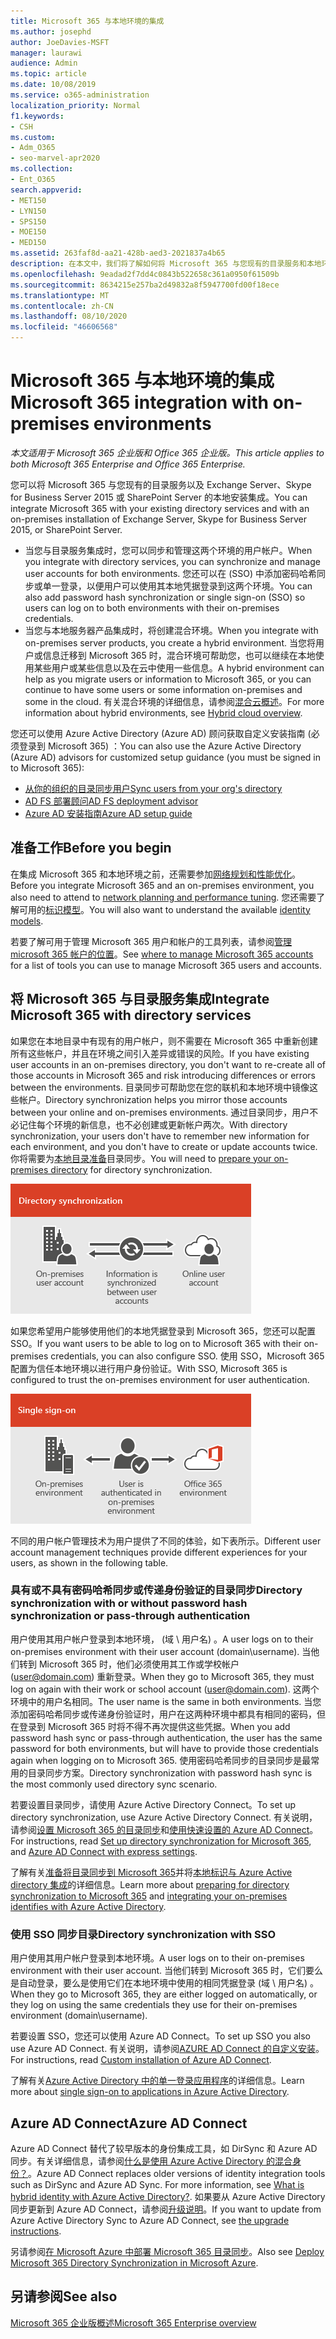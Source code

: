 ```yaml
---
title: Microsoft 365 与本地环境的集成
ms.author: josephd
author: JoeDavies-MSFT
manager: laurawi
audience: Admin
ms.topic: article
ms.date: 10/08/2019
ms.service: o365-administration
localization_priority: Normal
f1.keywords:
- CSH
ms.custom:
- Adm_O365
- seo-marvel-apr2020
ms.collection:
- Ent_O365
search.appverid:
- MET150
- LYN150
- SPS150
- MOE150
- MED150
ms.assetid: 263faf8d-aa21-428b-aed3-2021837a4b65
description: 在本文中，我们将了解如何将 Microsoft 365 与您现有的目录服务和本地环境集成。
ms.openlocfilehash: 9eadad2f7dd4c0843b522658c361a0950f61509b
ms.sourcegitcommit: 8634215e257ba2d49832a8f5947700fd00f18ece
ms.translationtype: MT
ms.contentlocale: zh-CN
ms.lasthandoff: 08/10/2020
ms.locfileid: "46606568"
---
```

# <a name="microsoft-365-integration-with-on-premises-environments"></a><span data-ttu-id="1596b-103">Microsoft 365 与本地环境的集成</span><span class="sxs-lookup"><span data-stu-id="1596b-103">Microsoft 365 integration with on-premises environments</span></span>

<span data-ttu-id="1596b-104">*本文适用于 Microsoft 365 企业版和 Office 365 企业版。*</span><span class="sxs-lookup"><span data-stu-id="1596b-104">*This article applies to both Microsoft 365 Enterprise and Office 365 Enterprise.*</span></span>

<span data-ttu-id="1596b-105">您可以将 Microsoft 365 与您现有的目录服务以及 Exchange Server、Skype for Business Server 2015 或 SharePoint Server 的本地安装集成。</span><span class="sxs-lookup"><span data-stu-id="1596b-105">You can integrate Microsoft 365 with your existing directory services and with an on-premises installation of Exchange Server, Skype for Business Server 2015, or SharePoint Server.</span></span>
  
 - <span data-ttu-id="1596b-106">当您与目录服务集成时，您可以同步和管理这两个环境的用户帐户。</span><span class="sxs-lookup"><span data-stu-id="1596b-106">When you integrate with directory services, you can synchronize and manage user accounts for both environments.</span></span> <span data-ttu-id="1596b-107">您还可以在 (SSO) 中添加密码哈希同步或单一登录，以便用户可以使用其本地凭据登录到这两个环境。</span><span class="sxs-lookup"><span data-stu-id="1596b-107">You can also add password hash synchronization or single sign-on (SSO) so users can log on to both environments with their on-premises credentials.</span></span>
 - <span data-ttu-id="1596b-108">当您与本地服务器产品集成时，将创建混合环境。</span><span class="sxs-lookup"><span data-stu-id="1596b-108">When you integrate with on-premises server products, you create a hybrid environment.</span></span> <span data-ttu-id="1596b-109">当您将用户或信息迁移到 Microsoft 365 时，混合环境可帮助您，也可以继续在本地使用某些用户或某些信息以及在云中使用一些信息。</span><span class="sxs-lookup"><span data-stu-id="1596b-109">A hybrid environment can help as you migrate users or information to Microsoft 365, or you can continue to have some users or some information on-premises and some in the cloud.</span></span> <span data-ttu-id="1596b-110">有关混合环境的详细信息，请参阅[混合云概述](https://docs.microsoft.com/Office365/Enterprise/hybrid-cloud-overview)。</span><span class="sxs-lookup"><span data-stu-id="1596b-110">For more information about hybrid environments, see [Hybrid cloud overview](https://docs.microsoft.com/Office365/Enterprise/hybrid-cloud-overview).</span></span>

<span data-ttu-id="1596b-111">您还可以使用 Azure Active Directory (Azure AD) 顾问获取自定义安装指南 (必须登录到 Microsoft 365) ：</span><span class="sxs-lookup"><span data-stu-id="1596b-111">You can also use the Azure Active Directory (Azure AD) advisors for customized setup guidance (you must be signed in to Microsoft 365):</span></span>

- [<span data-ttu-id="1596b-112">从你的组织的目录同步用户</span><span class="sxs-lookup"><span data-stu-id="1596b-112">Sync users from your org's directory</span></span>](https://aka.ms/aadconnectpwsync)
- [<span data-ttu-id="1596b-113">AD FS 部署顾问</span><span class="sxs-lookup"><span data-stu-id="1596b-113">AD FS deployment advisor</span></span>](https://aka.ms/adfsguidance)
- [<span data-ttu-id="1596b-114">Azure AD 安装指南</span><span class="sxs-lookup"><span data-stu-id="1596b-114">Azure AD setup guide</span></span>](https://aka.ms/aadpguidance)
   
## <a name="before-you-begin"></a><span data-ttu-id="1596b-115">准备工作</span><span class="sxs-lookup"><span data-stu-id="1596b-115">Before you begin</span></span>

<span data-ttu-id="1596b-116">在集成 Microsoft 365 和本地环境之前，还需要参加[网络规划和性能优化](network-planning-and-performance.md)。</span><span class="sxs-lookup"><span data-stu-id="1596b-116">Before you integrate Microsoft 365 and an on-premises environment, you also need to attend to [network planning and performance tuning](network-planning-and-performance.md).</span></span> <span data-ttu-id="1596b-117">您还需要了解可用的[标识模型](about-office-365-identity.md)。</span><span class="sxs-lookup"><span data-stu-id="1596b-117">You will also want to understand the available [identity models](about-office-365-identity.md).</span></span> 

<span data-ttu-id="1596b-118">若要了解可用于管理 Microsoft 365 用户和帐户的工具列表，请参阅[管理 microsoft 365 帐户的位置](manage-office-365-accounts.md)。</span><span class="sxs-lookup"><span data-stu-id="1596b-118">See [where to manage Microsoft 365 accounts](manage-office-365-accounts.md) for a list of tools you can use to manage Microsoft 365 users and accounts.</span></span> 
  
## <a name="integrate-microsoft-365-with-directory-services"></a><span data-ttu-id="1596b-119">将 Microsoft 365 与目录服务集成</span><span class="sxs-lookup"><span data-stu-id="1596b-119">Integrate Microsoft 365 with directory services</span></span>
<span data-ttu-id="1596b-120">如果您在本地目录中有现有的用户帐户，则不需要在 Microsoft 365 中重新创建所有这些帐户，并且在环境之间引入差异或错误的风险。</span><span class="sxs-lookup"><span data-stu-id="1596b-120">If you have existing user accounts in an on-premises directory, you don't want to re-create all of those accounts in Microsoft 365 and risk introducing differences or errors between the environments.</span></span> <span data-ttu-id="1596b-121">目录同步可帮助您在您的联机和本地环境中镜像这些帐户。</span><span class="sxs-lookup"><span data-stu-id="1596b-121">Directory synchronization helps you mirror those accounts between your online and on-premises environments.</span></span> <span data-ttu-id="1596b-122">通过目录同步，用户不必记住每个环境的新信息，也不必创建或更新帐户两次。</span><span class="sxs-lookup"><span data-stu-id="1596b-122">With directory synchronization, your users don't have to remember new information for each environment, and you don't have to create or update accounts twice.</span></span> <span data-ttu-id="1596b-123">你将需要为[本地目录准备](prepare-for-directory-synchronization.md)目录同步。</span><span class="sxs-lookup"><span data-stu-id="1596b-123">You will need to [prepare your on-premises directory](prepare-for-directory-synchronization.md) for directory synchronization.</span></span>
  
![使用目录同步将本地和联机用户帐户信息保持同步](media/a64af0d0-9be6-46b1-8727-277e683abf5e.png)
  
<span data-ttu-id="1596b-125">如果您希望用户能够使用他们的本地凭据登录到 Microsoft 365，您还可以配置 SSO。</span><span class="sxs-lookup"><span data-stu-id="1596b-125">If you want users to be able to log on to Microsoft 365 with their on-premises credentials, you can also configure SSO.</span></span> <span data-ttu-id="1596b-126">使用 SSO，Microsoft 365 配置为信任本地环境以进行用户身份验证。</span><span class="sxs-lookup"><span data-stu-id="1596b-126">With SSO, Microsoft 365 is configured to trust the on-premises environment for user authentication.</span></span>
  
![使用单一登录，在本地和联机环境中都可以使用相同的帐户。](media/d76235f2-8a53-405e-b8ef-dfa4cfc208b8.png)
  
<span data-ttu-id="1596b-128">不同的用户帐户管理技术为用户提供了不同的体验，如下表所示。</span><span class="sxs-lookup"><span data-stu-id="1596b-128">Different user account management techniques provide different experiences for your users, as shown in the following table.</span></span>
 
### <a name="directory-synchronization-with-or-without-password-hash-synchronization-or-pass-through-authentication"></a><span data-ttu-id="1596b-129">具有或不具有密码哈希同步或传递身份验证的目录同步</span><span class="sxs-lookup"><span data-stu-id="1596b-129">Directory synchronization with or without password hash synchronization or pass-through authentication</span></span>

<span data-ttu-id="1596b-130">用户使用其用户帐户登录到本地环境， (域 \ 用户名) 。</span><span class="sxs-lookup"><span data-stu-id="1596b-130">A user logs on to their on-premises environment with their user account (domain\username).</span></span> <span data-ttu-id="1596b-131">当他们转到 Microsoft 365 时，他们必须使用其工作或学校帐户 (user@domain.com) 重新登录。</span><span class="sxs-lookup"><span data-stu-id="1596b-131">When they go to Microsoft 365, they must log on again with their work or school account (user@domain.com).</span></span> <span data-ttu-id="1596b-132">这两个环境中的用户名相同。</span><span class="sxs-lookup"><span data-stu-id="1596b-132">The user name is the same in both environments.</span></span> <span data-ttu-id="1596b-133">当您添加密码哈希同步或传递身份验证时，用户在这两种环境中都具有相同的密码，但在登录到 Microsoft 365 时将不得不再次提供这些凭据。</span><span class="sxs-lookup"><span data-stu-id="1596b-133">When you add password hash sync or pass-through authentication, the user has the same password for both environments, but will have to provide those credentials again when logging on to Microsoft 365.</span></span> <span data-ttu-id="1596b-134">使用密码哈希同步的目录同步是最常用的目录同步方案。</span><span class="sxs-lookup"><span data-stu-id="1596b-134">Directory synchronization with password hash sync is the most commonly used directory sync scenario.</span></span>

<span data-ttu-id="1596b-135">若要设置目录同步，请使用 Azure Active Directory Connect。</span><span class="sxs-lookup"><span data-stu-id="1596b-135">To set up directory synchronization, use Azure Active Directory Connect.</span></span> <span data-ttu-id="1596b-136">有关说明，请参阅[设置 Microsoft 365 的目录同步](set-up-directory-synchronization.md)和[使用快速设置的 Azure AD Connect](https://go.microsoft.com/fwlink/p/?LinkId=698537)。</span><span class="sxs-lookup"><span data-stu-id="1596b-136">For instructions, read [Set up directory synchronization for Microsoft 365](set-up-directory-synchronization.md), and [Azure AD Connect with express settings](https://go.microsoft.com/fwlink/p/?LinkId=698537).</span></span>

<span data-ttu-id="1596b-137">了解有关[准备将目录同步到 Microsoft 365](prepare-for-directory-synchronization.md)并将[本地标识与 Azure Active directory 集成](https://go.microsoft.com/fwlink/?LinkId=518101)的详细信息。</span><span class="sxs-lookup"><span data-stu-id="1596b-137">Learn more about [preparing for directory synchronization to Microsoft 365](prepare-for-directory-synchronization.md) and [integrating your on-premises identifies with Azure Active Directory](https://go.microsoft.com/fwlink/?LinkId=518101).</span></span>

### <a name="directory-synchronization-with-sso"></a><span data-ttu-id="1596b-138">使用 SSO 同步目录</span><span class="sxs-lookup"><span data-stu-id="1596b-138">Directory synchronization with SSO</span></span>

<span data-ttu-id="1596b-139">用户使用其用户帐户登录到本地环境。</span><span class="sxs-lookup"><span data-stu-id="1596b-139">A user logs on to their on-premises environment with their user account.</span></span> <span data-ttu-id="1596b-140">当他们转到 Microsoft 365 时，它们要么是自动登录，要么是使用它们在本地环境中使用的相同凭据登录 (域 \ 用户名) 。</span><span class="sxs-lookup"><span data-stu-id="1596b-140">When they go to Microsoft 365, they are either logged on automatically, or they log on using the same credentials they use for their on-premises environment (domain\username).</span></span>

<span data-ttu-id="1596b-141">若要设置 SSO，您还可以使用 Azure AD Connect。</span><span class="sxs-lookup"><span data-stu-id="1596b-141">To set up SSO you also use Azure AD Connect.</span></span> <span data-ttu-id="1596b-142">有关说明，请参阅[AZURE AD Connect 的自定义安装](https://go.microsoft.com/fwlink/p/?LinkID=698430)。</span><span class="sxs-lookup"><span data-stu-id="1596b-142">For instructions, read [Custom installation of Azure AD Connect](https://go.microsoft.com/fwlink/p/?LinkID=698430).</span></span>

<span data-ttu-id="1596b-143">了解有关[Azure Active Directory 中的单一登录应用程序](https://go.microsoft.com/fwlink/p/?LinkId=698604)的详细信息。</span><span class="sxs-lookup"><span data-stu-id="1596b-143">Learn more about [single sign-on to applications in Azure Active Directory](https://go.microsoft.com/fwlink/p/?LinkId=698604).</span></span>

## <a name="azure-ad-connect"></a><span data-ttu-id="1596b-144">Azure AD Connect</span><span class="sxs-lookup"><span data-stu-id="1596b-144">Azure AD Connect</span></span>

<span data-ttu-id="1596b-145">Azure AD Connect 替代了较早版本的身份集成工具，如 DirSync 和 Azure AD 同步。有关详细信息，请参阅[什么是使用 Azure Active Directory 的混合身份？](https://go.microsoft.com/fwlink/p/?LinkId=527969)。</span><span class="sxs-lookup"><span data-stu-id="1596b-145">Azure AD Connect replaces older versions of identity integration tools such as DirSync and Azure AD Sync. For more information, see [What is hybrid identity with Azure Active Directory?](https://go.microsoft.com/fwlink/p/?LinkId=527969).</span></span> <span data-ttu-id="1596b-146">如果要从 Azure Active Directory 同步更新到 Azure AD Connect，请参阅[升级说明](https://go.microsoft.com/fwlink/p/?LinkId=733240)。</span><span class="sxs-lookup"><span data-stu-id="1596b-146">If you want to update from Azure Active Directory Sync to Azure AD Connect, see [the upgrade instructions](https://go.microsoft.com/fwlink/p/?LinkId=733240).</span></span> 

<span data-ttu-id="1596b-147">另请参阅[在 Microsoft Azure 中部署 Microsoft 365 目录同步](https://go.microsoft.com/fwlink/?LinkId=517887)。</span><span class="sxs-lookup"><span data-stu-id="1596b-147">Also see [Deploy Microsoft 365 Directory Synchronization in Microsoft Azure](https://go.microsoft.com/fwlink/?LinkId=517887).</span></span>

## <a name="see-also"></a><span data-ttu-id="1596b-148">另请参阅</span><span class="sxs-lookup"><span data-stu-id="1596b-148">See also</span></span>

[<span data-ttu-id="1596b-149">Microsoft 365 企业版概述</span><span class="sxs-lookup"><span data-stu-id="1596b-149">Microsoft 365 Enterprise overview</span></span>](https://docs.microsoft.com/microsoft-365/enterprise/microsoft-365-overview)
